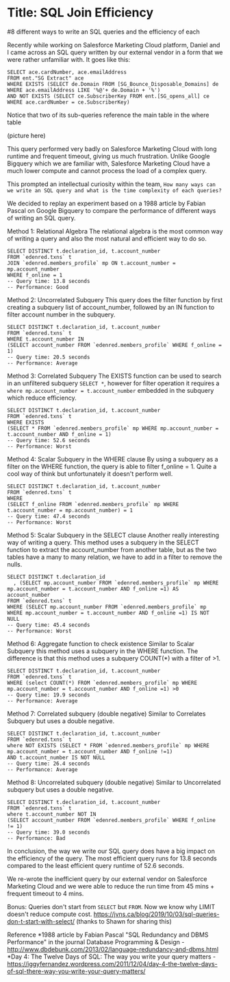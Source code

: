 # Title: SQL Join Efficiency

#8 different ways to write an SQL queries and the efficiency of each

Recently while working on Salesforce Marketing Cloud platform, Daniel and I came across an SQL query written by our external vendor in a form that we were rather unfamiliar with. It goes like this:

```
SELECT ace.cardNumber, ace.emailAddress
FROM ent."SG Extract" ace
WHERE EXISTS (SELECT de.Domain FROM [SG_Bounce_Disposable_Domains] de WHERE ace.emailAddress LIKE '%@'+ de.Domain + '%')
AND NOT EXISTS (SELECT ce.SubscriberKey FROM ent.[SG_opens_all] ce WHERE ace.cardNumber = ce.SubscriberKey)
```

Notice that two of its sub-queries reference the main table in the where table

(picture here)

This query performed very badly on Salesforce Marketing Cloud with long runtime and frequent timeout, giving us much frustration. Unlike Google Bigquery which we are familiar with, Salesforce Marketing Cloud have a much lower compute and cannot process the load of a complex query.

This prompted an intellectual curiosity within the team, `How many ways can we write an SQL query and what is the time complexity of each queries?`

We decided to replay an experiment based on a 1988 article by Fabian Pascal on Google Bigquery to compare the performance of different ways of writing an SQL query.

Method 1: Relational Algebra
The relational algebra is the most common way of writing a query and also the most natural and efficient way to do so.
```
SELECT DISTINCT t.declaration_id, t.account_number
FROM `edenred.txns` t
JOIN `edenred.members_profile` mp ON t.account_number = mp.account_number
WHERE f_online = 1
-- Query time: 13.8 seconds
-- Performance: Good
```
​Method 2: Uncorrelated Subquery
This query does the filter function by first creating a subquery list of account_number, followed by an IN function to filter account number in the subquery.
```
SELECT DISTINCT t.declaration_id, t.account_number
FROM `edenred.txns` t
WHERE t.account_number IN
(SELECT account_number FROM `edenred.members_profile` WHERE f_online = 1)
-- Query time: 20.5 seconds
-- Performance: Average
```

Method 3: Correlated Subquery
The EXISTS function can be used to search in an unfiltered subquery `SELECT *`, however for filter operation it requires a `where mp.account_number = t.account_number` embedded in the subquery which reduce efficiency.
```
SELECT DISTINCT t.declaration_id, t.account_number
FROM `edenred.txns` t
WHERE EXISTS
(SELECT * FROM `edenred.members_profile` mp WHERE mp.account_number = t.account_number AND f_online = 1)
-- Query time: 52.6 seconds
-- Performance: Worst
```

Method 4: Scalar Subquery in the WHERE clause
By using a subquery as a filter on the WHERE function, the query is able to filter f_online = 1. Quite a cool way of think but unfortunately it doesn't perform well.
```
SELECT DISTINCT t.declaration_id, t.account_number
FROM `edenred.txns` t
WHERE
(SELECT f_online FROM `edenred.members_profile` mp WHERE t.account_number = mp.account_number) = 1
-- Query time: 47.4 seconds
-- Performance: Worst
```

Method 5: Scalar Subquery in the SELECT clause
Another really interesting way of writing a query. This method uses a subquery in the SELECT function to extract the account_number from another table, but as the two tables have a many to many relation, we have to add in a filter to remove the nulls.
```
SELECT DISTINCT t.declaration_id
  , (SELECT mp.account_number FROM `edenred.members_profile` mp WHERE mp.account_number = t.account_number AND f_online =1) AS account_number
FROM `edenred.txns` t
WHERE (SELECT mp.account_number FROM `edenred.members_profile` mp WHERE mp.account_number = t.account_number AND f_online =1) IS NOT NULL
-- Query time: 45.4 seconds
-- Performance: Worst
```

Method 6: Aggregate function to check existence
Similar to Scalar Subquery this method uses a subquery in the WHERE function. The difference is that this method uses a subquery COUNT(*) with a filter of >1.
```
SELECT DISTINCT t.declaration_id, t.account_number
FROM `edenred.txns` t
WHERE (select COUNT(*) FROM `edenred.members_profile` mp WHERE mp.account_number = t.account_number AND f_online =1) >0
-- Query time: 19.9 seconds
-- Performance: Average
```

Method 7: Correlated subquery (double negative)
Similar to Correlates Subquery but uses a double negative.
```
SELECT DISTINCT t.declaration_id, t.account_number
FROM `edenred.txns` t
where NOT EXISTS (SELECT * FROM `edenred.members_profile` mp WHERE mp.account_number = t.account_number AND f_online !=1)
AND t.account_number IS NOT NULL
-- Query time: 26.4 seconds
-- Performance: Average
```

Method 8: Uncorrelated subquery (double negative)
Similar to Uncorrelated subquery but uses a double negative.
```
SELECT DISTINCT t.declaration_id, t.account_number
FROM `edenred.txns` t
where t.account_number NOT IN
(SELECT account_number FROM `edenred.members_profile` WHERE f_online != 1)
-- Query time: 39.0 seconds
-- Performance: Bad
```

In conclusion, the way we write our SQL query does have a big impact on the efficiency of the query. The most efficient query runs for 13.8 seconds compared to the least efficient query runtime of 52.6 seconds.

We re-wrote the inefficient query by our external vendor on Salesforce Marketing Cloud and we were able to reduce the run time from 45 mins + frequent timeout to 4 mins.

Bonus: Queries don't start from `SELECT` but `FROM`. Now we know why LIMIT doesn't reduce compute cost.
https://jvns.ca/blog/2019/10/03/sql-queries-don-t-start-with-select/ (thanks to Shawn for sharing this)


Reference
*1988 article by Fabian Pascal "SQL Redundancy and DBMS Performance" in the journal Database Programming & Design - http://www.dbdebunk.com/2013/02/language-redundancy-and-dbms.html
*Day 4: The Twelve Days of SQL: The way you write your query matters - https://iggyfernandez.wordpress.com/2011/12/04/day-4-the-twelve-days-of-sql-there-way-you-write-your-query-matters/
